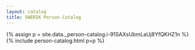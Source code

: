 ```yaml
---
layout: catalog
title: SWERIK Person Catalog
---
```

{% assign p = site.data._person-catalog.i-91SAXsUbmLaUj8YfQKHZ1n %}
{% include person-catalog.html p=p %}

